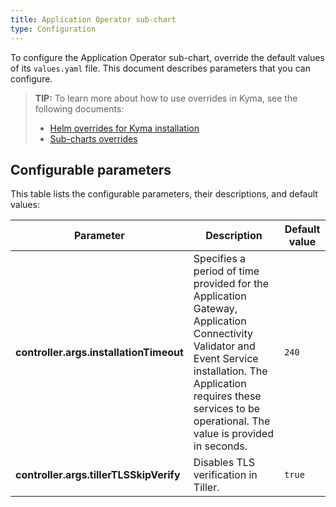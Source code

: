 ```yaml
---
title: Application Operator sub-chart
type: Configuration
---
```


To configure the Application Operator sub-chart, override the default values of its `values.yaml` file. This document describes parameters that you can configure.

>**TIP:** To learn more about how to use overrides in Kyma, see the following documents: 
>* [Helm overrides for Kyma installation](/root/kyma/#configuration-helm-overrides-for-kyma-installation)
>* [Sub-charts overrides](/root/kyma/#configuration-helm-overrides-for-kyma-installation-sub-chart-overrides)

## Configurable parameters

This table lists the configurable parameters, their descriptions, and default values:

| Parameter | Description | Default value |
|-----------|-------------|---------------|
| **controller.args.installationTimeout** | Specifies a period of time provided for the Application Gateway, Application Connectivity Validator and Event Service installation. The Application requires these services to be operational. The value is provided in seconds.| `240` |
| **controller.args.tillerTLSSkipVerify** | Disables TLS verification in Tiller. | `true` 